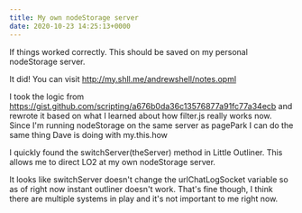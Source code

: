 ```yaml
---
title: My own nodeStorage server
date: 2020-10-23 14:25:13+0000
---
```


If things worked correctly. This should be saved on my personal nodeStorage server.

It did! You can visit <a href="http://my.shll.me/andrewshell/notes.opml">http://my.shll.me/andrewshell/notes.opml</a>

I took the logic from <a href="https://gist.github.com/scripting/a676b0da36c13576877a91fc77a34ecb">https://gist.github.com/scripting/a676b0da36c13576877a91fc77a34ecb</a> and rewrote it based on what I learned about how filter.js really works now. Since I'm running nodeStorage on the same server as pagePark I can do the same thing Dave is doing with my.this.how

I quickly found the switchServer(theServer) method in Little Outliner. This allows me to direct LO2 at my own nodeStorage server.

It looks like switchServer doesn't change the urlChatLogSocket variable so as of right now instant outliner doesn't work. That's fine though, I think there are multiple systems in play and it's not important to me right now. 

